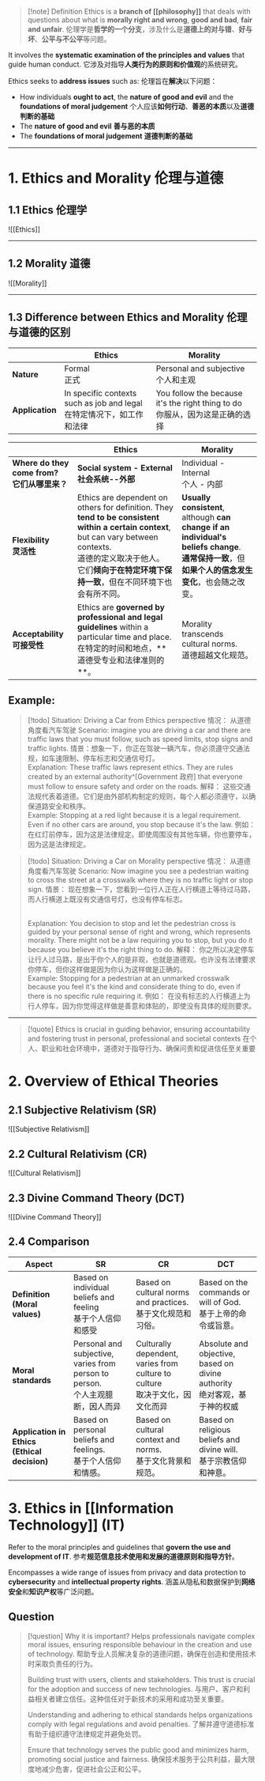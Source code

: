 >[!note] Definition 
>Ethics is a **branch of [[philosophy]]** that deals with questions about what is **morally right and wrong**, **good and bad**, **fair and unfair**.
>伦理学是**哲学的一个分支**，涉及什么是**道德上的对与错**、**好与坏**、**公平与不公平**等问题。

It involves the **systematic examination of the principles and values** that guide human conduct.
它涉及对指导**人类行为的原则和价值观**的系统研究。

Ethics seeks to **address issues** such as:
伦理旨在**解决**以下问题：
- How individuals **ought to act**, the **nature of good and evil** and the **foundations of moral judgement** 个人应该**如何行动**、**善恶的本质**以及**道德判断的基础**
- The **nature of good and evil** **善与恶的本质**
- The **foundations of moral judgement** **道德判断的基础**

---
# 1. Ethics and Morality 伦理与道德

## 1.1 Ethics 伦理学
![[Ethics]]

---
## 1.2 Morality 道德
![[Morality]]

---
## 1.3 Difference between Ethics and Morality 伦理与道德的区别

|                 | Ethics                                                      | Morality                                                           |
| --------------- | ----------------------------------------------------------- | ------------------------------------------------------------------ |
| **Nature**      | Formal<br>正式                                                | Personal and subjective<br>个人和主观                                   |
| **Application** | In specific contexts such as job and legal<br>在特定情况下，如工作和法律 | You follow the because it's the right thing to do<br>你服从，因为这是正确的选择 |

|                                         | Ethics                                                                                                                                                                                   | Morality                                                                                                                  |
| --------------------------------------- | ---------------------------------------------------------------------------------------------------------------------------------------------------------------------------------------- | ------------------------------------------------------------------------------------------------------------------------- |
| **Where do they come from?<br>它们从哪里来？** | **Social system - External**<br>**社会系统--外部**                                                                                                                                             | Individual - Internal<br>个人 - 内部                                                                                          |
| **Flexibility<br>灵活性**                  | Ethics are dependent on others for definition. They **tend to be consistent within a certain context**, but can vary between contexts.<br>道德的定义取决于他人。 它们**倾向于在特定环境下保持一致**，但在不同环境下也会有所不同。 | **Usually consistent**, although **can change if an individual's beliefs change**.<br>**通常保持一致**，但**如果个人的信念发生变化**，也会随之改变。 |
| **Acceptability<br>可接受性**               | Ethics are **governed by professional and legal guidelines** within a particular time and place.<br>在特定的时间和地点，** 道德受专业和法律准则的**。                                                          | Morality transcends cultural norms.<br>道德超越文化规范。                                                                          |
## Example:

>[!todo] Situation: Driving a Car from Ethics perspective 情况： 从道德角度看汽车驾驶
>Scenario: imagine you are driving a car and there are traffic laws that you must follow, such as speed limits, stop signs and traffic lights.
>情景：想象一下，你正在驾驶一辆汽车，你必须遵守交通法规，如车速限制、停车标志和交通信号灯。
><br>
>Explanation: These traffic laws represent ethics. They are rules created by an external authority^[Government 政府] that everyone must follow to ensure safety and order on the roads.
>解释： 这些交通法规代表着道德。它们是由外部机构制定的规则，每个人都必须遵守，以确保道路安全和秩序。
><br>
>Example: Stopping at a red light because it is a legal requirement. Even if no other cars are around, you stop because it's the law.
>例如： 在红灯前停车，因为这是法律规定。即使周围没有其他车辆，你也要停车，因为这是法律规定。

>[!todo] Situation: Driving a Car on Morality perspective 情况： 从道德角度看汽车驾驶
>Scenario: Now imagine you see a pedestrian waiting to cross the street at a crosswalk where they is no traffic light or stop sign.
>情景： 现在想象一下，您看到一位行人正在人行横道上等待过马路，而人行横道上既没有交通信号灯，也没有停车标志。
>
><br>
>Explanation: You decision to stop and let the pedestrian cross is guided by your personal sense of right and wrong, which represents morality. There might not be a law requiring you to stop, but you do it because you believe it's the right thing to do.
>解释： 你之所以决定停车让行人过马路，是出于你个人的是非观，也就是道德观。也许没有法律要求你停车，但你这样做是因为你认为这样做是正确的。
>
><br>
>Example: Stopping for a pedestrian at an unmarked crosswalk because you feel it's the kind and considerate thing to do, even if there is no specific rule requiring it.
>例如： 在没有标志的人行横道上为行人停车，因为你觉得这样做是善意和体贴的，即使没有具体的规则要求。

---


>[!quote]
>Ethics is crucial in guiding behavior, ensuring accountability and fostering trust in personal, professional and societal contexts
>在个人、职业和社会环境中，道德对于指导行为、确保问责和促进信任至关重要

# 2.  Overview of Ethical Theories
## 2.1 Subjective Relativism (SR)
![[Subjective Relativism]]
## 2.2 Cultural Relativism (CR)
![[Cultural Relativism]]
## 2.3 Divine Command Theory (DCT)
![[Divine Command Theory]]
## 2.4 Comparison

| Aspect                                       | SR                                                                    | CR                                                                  | DCT                                                              |
| -------------------------------------------- | --------------------------------------------------------------------- | ------------------------------------------------------------------- | ---------------------------------------------------------------- |
| **Definition (Moral values)**                | Based on individual beliefs and feeling<br>基于个人信仰和感受                  | Based on cultural norms and practices.<br>基于文化规范和习俗。                | Based on the commands or will of God.<br>基于上帝的命令或旨意。             |
| **Moral standards**                          | Personal and subjective, varies from person to person.<br>个人主观臆断，因人而异 | Culturally dependent, varies from culture to culture<br>取决于文化，因文化而异 | Absolute and objective, based on divine authority<br>绝对客观，基于神的权威 |
| **Application in Ethics (Ethical decision)** | Based on personal beliefs and feelings.<br>基于个人信仰和情感。                 | Based on cultural context and norms.<br>基于文化背景和规范。                  | Based on religious beliefs and divine will.<br>基于宗教信仰和神意。        |

# 3. Ethics in [[Information Technology]] (IT)
Refer to the moral principles and guidelines that **govern the use and development of IT**.
参考**规范信息技术使用和发展的道德原则和指导方针**。

Encompasses a wide range of issues from privacy and data protection to **cybersecurity** and **intellectual property rights**.
涵盖从隐私和数据保护到**网络安全**和**知识产权**等广泛问题。


## Question

>[!question] Why it is important?
>Helps professionals navigate complex moral issues, ensuring responsible behaviour in the creation and use of technology.
>帮助专业人员解决复杂的道德问题，确保在创造和使用技术时采取负责任的行为。
>
>Building trust with users, clients and stakeholders. This trust is crucial for the adoption and success of new technologies.
>与用户、客户和利益相关者建立信任。这种信任对于新技术的采用和成功至关重要。
>
>Understanding and adhering to ethical standards helps organizations comply with legal regulations and avoid penalties.
>了解并遵守道德标准有助于组织遵守法律规定并避免处罚。
>
>Ensure that technology serves the public good and minimizes harm, promoting social justice and fairness.
>确保技术服务于公共利益，最大限度地减少危害，促进社会公正和公平。